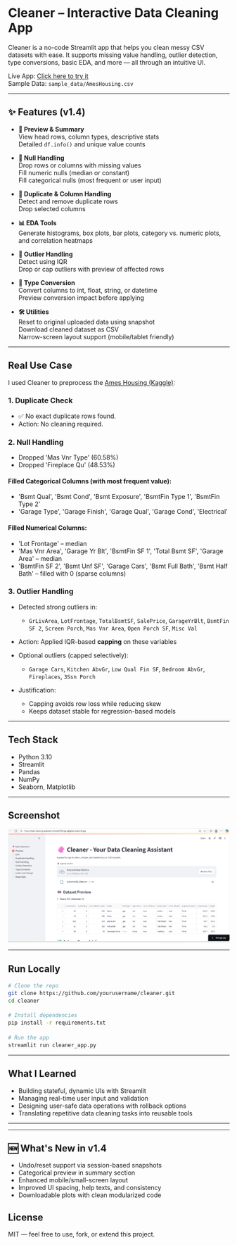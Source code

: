 # Cleaner – Interactive Data Cleaning App

Cleaner is a no-code Streamlit app that helps you clean messy CSV datasets with ease. It supports missing value handling, outlier detection, type conversions, basic EDA, and more — all through an intuitive UI.

Live App: [Click here to try it](https://data-cleaning-assistant-arfueufx59wrquriqkgk2e.streamlit.app/)  
Sample Data: `sample_data/AmesHousing.csv`

---

## ✨ Features (v1.4)

- **👀 Preview & Summary**  
  View head rows, column types, descriptive stats  
  Detailed `df.info()` and unique value counts

- **🧼 Null Handling**  
  Drop rows or columns with missing values  
  Fill numeric nulls (median or constant)  
  Fill categorical nulls (most frequent or user input)

- **🧭 Duplicate & Column Handling**  
  Detect and remove duplicate rows  
  Drop selected columns

- **📊 EDA Tools**  
  Generate histograms, box plots, bar plots, category vs. numeric plots, and correlation heatmaps

- **🚨 Outlier Handling**  
  Detect using IQR  
  Drop or cap outliers with preview of affected rows

- **🔄 Type Conversion**  
  Convert columns to int, float, string, or datetime  
  Preview conversion impact before applying

- **🛠️ Utilities**  
  Reset to original uploaded data using snapshot  
  Download cleaned dataset as CSV  
  Narrow-screen layout support (mobile/tablet friendly)



---

## Real Use Case

I used Cleaner to preprocess the [Ames Housing (Kaggle)](https://www.kaggle.com/datasets/prevek18/ames-housing-dataset):

### 1. Duplicate Check
- ✅ No exact duplicate rows found.
- Action: No cleaning required.

### 2. Null Handling

- Dropped 'Mas Vnr Type' (60.58%) 
- Dropped 'Fireplace Qu' (48.53%) 

#### Filled Categorical Columns (with most frequent value):
- 'Bsmt Qual', 'Bsmt Cond', 'Bsmt Exposure', 'BsmtFin Type 1', 'BsmtFin Type 2'
- 'Garage Type', 'Garage Finish', 'Garage Qual', 'Garage Cond', 'Electrical'

#### Filled Numerical Columns:
- 'Lot Frontage' – median
- 'Mas Vnr Area', 'Garage Yr Blt', 'BsmtFin SF 1', 'Total Bsmt SF', 'Garage Area' – median
- 'BsmtFin SF 2', 'Bsmt Unf SF', 'Garage Cars', 'Bsmt Full Bath', 'Bsmt Half Bath' – filled with 0 (sparse columns)

### 3. Outlier Handling

- Detected strong outliers in:
  - `GrLivArea`, `LotFrontage`, `TotalBsmtSF`, `SalePrice`, `GarageYrBlt`, `BsmtFin SF 2`, `Screen Porch`, `Mas Vnr Area`, `Open Porch SF`, `Misc Val`

- Action: Applied IQR-based **capping** on these variables

- Optional outliers (capped selectively):  
  - `Garage Cars`, `Kitchen AbvGr`, `Low Qual Fin SF`, `Bedroom AbvGr`, `Fireplaces`, `3Ssn Porch`

- Justification:  
  - Capping avoids row loss while reducing skew  
  - Keeps dataset stable for regression-based models
    
    
---

## Tech Stack

- Python 3.10
- Streamlit
- Pandas
- NumPy
- Seaborn, Matplotlib

---

## Screenshot

![Cleaner Screenshot](demo/Screenshot.png)

---

## Run Locally

```bash
# Clone the repo
git clone https://github.com/yourusername/cleaner.git
cd cleaner

# Install dependencies
pip install -r requirements.txt

# Run the app
streamlit run cleaner_app.py
```
---

## What I Learned
- Building stateful, dynamic UIs with Streamlit
- Managing real-time user input and validation
- Designing user-safe data operations with rollback options
- Translating repetitive data cleaning tasks into reusable tools

---

---

## 🆕 What's New in v1.4

- Undo/reset support via session-based snapshots
- Categorical preview in summary section
- Enhanced mobile/small-screen layout
- Improved UI spacing, help texts, and consistency
- Downloadable plots with clean modularized code


## License

MIT — feel free to use, fork, or extend this project.
